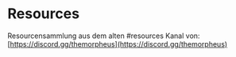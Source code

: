 # Resources
Resourcensammlung aus dem alten #resources Kanal von: [https://discord.gg/themorpheus](https://discord.gg/themorpheus)

